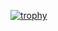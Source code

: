 [![trophy](https://github-profile-trophy.vercel.app/?username=helpermethod)](https://github.com/ryo-ma/github-profile-trophy)

